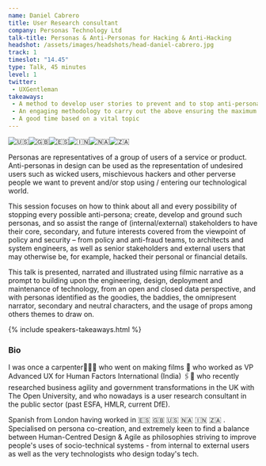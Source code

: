 ```yaml
---
name: Daniel Cabrero
title: User Research consultant
company: Personas Technology Ltd
talk-title: Personas & Anti-Personas for Hacking & Anti-Hacking
headshot: /assets/images/headshots/head-daniel-cabrero.jpg
track: 1
timeslot: "14.45"
type: Talk, 45 minutes
level: 1
twitter: 
 - UXGentleman
takeaways: 
 - A method to develop user stories to prevent and to stop anti-personas breaking into or abusing tech products / services 
 - An engaging methodology to carry out the above ensuring the maximum level of engagement 
 - A good time based on a vital topic
---
```

<img class="Emoji Emoji--forText" src="https://abs.twimg.com/emoji/v2/72x72/1f1fa-1f1f8.png" draggable="false" alt="🇺🇸" title="Flag of the United States" aria-label="Emoji: Flag of the United States"><img class="Emoji Emoji--forText" src="https://abs.twimg.com/emoji/v2/72x72/1f1ec-1f1e7.png" draggable="false" alt="🇬🇧" title="Flag of the United Kingdom" aria-label="Emoji: Flag of the United Kingdom"><img class="Emoji Emoji--forText" src="https://abs.twimg.com/emoji/v2/72x72/1f1ea-1f1f8.png" draggable="false" alt="🇪🇸" title="Flag of spain" aria-label="Emoji: Flag of spain"><img class="Emoji Emoji--forText" src="https://abs.twimg.com/emoji/v2/72x72/1f1ee-1f1f3.png" draggable="false" alt="🇮🇳" title="Flag of India" aria-label="Emoji: Flag of India"><img class="Emoji Emoji--forText" src="https://abs.twimg.com/emoji/v2/72x72/1f1f3-1f1e6.png" draggable="false" alt="🇳🇦" title="Flag of Namibia" aria-label="Emoji: Flag of Namibia"><img class="Emoji Emoji--forText" src="https://abs.twimg.com/emoji/v2/72x72/1f1ff-1f1e6.png" draggable="false" alt="🇿🇦" title="Flag of South Africa" aria-label="Emoji: Flag of South Africa"> 

Personas are representatives of a group of users of a service or product. Anti-personas in design can be used as the representation of undesired users such as wicked users, mischievous hackers and other perverse people we want to prevent and/or stop using / entering our technological world. 

This session focuses on how to think about all and every possibility of stopping every possible anti-persona; create, develop and ground such personas, and so assist the range of (internal/external) stakeholders to have their core, secondary, and future interests covered from the viewpoint of policy and security – from policy and anti-fraud teams, to architects and system engineers, as well as senior stakeholders and external users that may otherwise be, for example, hacked their personal or financial details. 

This talk is presented, narrated and illustrated using filmic narrative as a prompt to building upon the engineering, design, deployment and maintenance of technology, from an open and closed data perspective, and with personas identified as the goodies, the baddies, the omnipresent narrator, secondary and neutral characters, and the usage of props among others themes to draw on.

{% include speakers-takeaways.html %}

<h3>Bio</h3>

I was once a carpenter👨🏽‍🔧 who went on making films 🎥 who worked as VP Advanced UX for Human Factors International (India) 🖇📙 who recently researched business agility and government transformations in the UK with The Open University, and who nowadays is a user research consultant in the public sector (past ESFA, HMLR, current DfE). 

Spanish from London having worked in 🇪🇸 🇬🇧 🇺🇸 🇳🇦 🇮🇳 🇿🇦 . Specialised on persona co-creation, and extremely keen to find a balance between Human-Centred Design & Agile as philosophies striving to improve people's uses of socio-technical systems - from internal to external users as well as the very technologists who design today's tech.